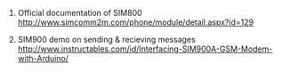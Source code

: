 1) Official documentation of SIM800 
http://www.simcomm2m.com/phone/module/detail.aspx?id=129

2) SIM900 demo on sending & recieving messages
http://www.instructables.com/id/Interfacing-SIM900A-GSM-Modem-with-Arduino/
